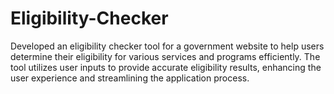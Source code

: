 # Eligibility-Checker
Developed an eligibility checker tool for a government website to help users determine their eligibility for various services and programs efficiently. The tool utilizes user inputs to provide accurate eligibility results, enhancing the user experience and streamlining the application process. 
